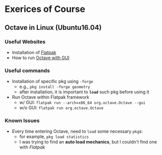 # Exerices of Course

## Octave in Linux (Ubuntu16.04)
### Useful Websites
* Installation of [Flatpak](https://flatpak.org/setup/Ubuntu/)
* How to run [Octave with GUI](https://fredfire1.wordpress.com/2015/03/07/install-and-start-octave-with-gui-in-ubuntu-ubuntu/)
### Useful commands
* Installation of specific pkg using `-forge`
    * e.g., `pkg install -forge geometry`
    * after installation, it is important to **`load`** such pkg before using it
* Run Octave within Flatpak framework
    * w/ GUI: `flatpak run --arch=x86_64 org.octave.Octave --gui`
    * w/o GUI: `flatpak run org.octave.Octave`
### Known Issues
* Every time entering Octave, need to `load` some necessary `pkg`s:
    * for example, `pkg load statistics`
    * I was trying to find an **auto load mechanics**, but I couldn't find one with *Flatpak*